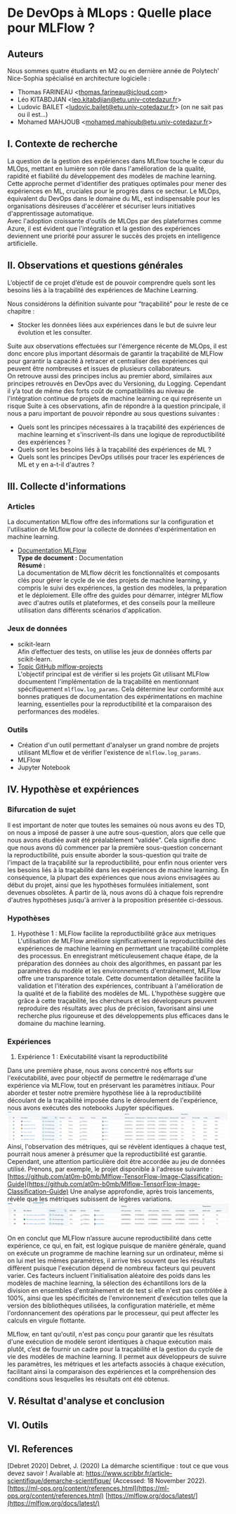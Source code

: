 
# De DevOps à MLops : Quelle place pour MLFlow ?

## Auteurs

Nous sommes quatre étudiants en M2 ou en dernière année de Polytech' Nice-Sophia spécialisé en architecture logicielle :

* Thomas FARINEAU &lt;thomas.farineau@icloud.com&gt;
* Léo KITABDJIAN &lt;leo.kitabdjian@etu.univ-cotedazur.fr&gt;
* Ludovic BAILET &lt;ludovic.bailet@etu.univ-cotedazur.fr&gt;  (on ne sait pas ou il est...)
* Mohamed MAHJOUB &lt;mohamed.mahjoub@etu.univ-cotedazur.fr&gt;

## I. Contexte de recherche
La question de la gestion des expériences dans MLflow touche le cœur du MLOps, mettant en lumière son rôle dans l'amélioration de la qualité, rapidité et fiabilité du développement des modèles de machine learning. Cette approche permet d'identifier des pratiques optimales pour mener des expériences en ML, cruciales pour le progrès dans ce secteur. Le MLOps, équivalent du DevOps dans le domaine du ML, est indispensable pour les organisations désireuses d'accélérer et sécuriser leurs initiatives d'apprentissage automatique.  
Avec l'adoption croissante d'outils de MLOps par des plateformes comme Azure, il est évident que l'intégration et la gestion des expériences deviennent une priorité pour assurer le succès des projets en intelligence artificielle.

## II. Observations et questions générales
L’objectif de ce projet d’étude est de pouvoir comprendre quels sont les besoins liés à la traçabilité des expériences de Machine Learning.

Nous considérons la définition suivante pour “traçabilité” pour le reste de ce chapitre :
-   Stocker les données liées aux expériences dans le but de suivre leur évolution et les consulter.

Suite aux observations effectuées sur l'émergence récente de MLOps, il est donc encore plus important désormais de garantir la traçabilité de MLFlow pour garantir la capacité à retracer et centraliser des expériences qui peuvent être nombreuses et issues de plusieurs collaborateurs.  
On retrouve aussi des principes inclus au premier abord, similaires aux principes retrouvés en DevOps avec du Versioning, du Logging. Cependant il y’a tout de même des forts coût de compatibilités au niveau de l'intégration continue de projets de machine learning ce qui représente un risque
Suite à ces observations, afin de répondre à la question principale, il nous a paru important de pouvoir répondre au sous questions suivantes :  
-   Quels sont les principes nécessaires à la traçabilité des expériences de machine learning et s'inscrivent-ils dans une logique de reproductibilité des expériences ?
-   Quels sont les besoins liés à la traçabilité des expériences de ML ?
-   Quels sont les principes DevOps utilisés pour tracer les expériences de ML et y en a-t-il d'autres ?

## III. Collecte d'informations

### Articles

La documentation MLflow offre des informations sur la configuration et l'utilisation de MLflow pour la collecte de données d'expérimentation en machine learning.

- [Documentation MLFlow](https://mlflow.org/docs/latest/)  
  **Type de document :** Documentation  
  **Résumé :**  
  La documentation de MLflow décrit les fonctionnalités et composants clés pour gérer le cycle de vie des projets de machine learning, y compris le suivi des expériences, la gestion des modèles, la préparation et le déploiement. Elle offre des guides pour démarrer, intégrer MLflow avec d'autres outils et plateformes, et des conseils pour la meilleure utilisation dans différents scénarios d'application.


### Jeux de données
- scikit-learn  
  Afin d’effectuer des tests, on utilise les jeux de données offerts par scikit-learn.
- [Topic GitHub mlflow-projects](https://github.com/topics/mlflow-project)   
  L'objectif principal est de vérifier si les projets Git utilisant MLFlow documentent l'implémentation de la traçabilité en mentionnant spécifiquement `mlflow.log_params`. Cela détermine leur conformité aux bonnes pratiques de documentation des expérimentations en machine learning, essentielles pour la reproductibilité et la comparaison des performances des modèles.

### Outils

- Création d'un outil permettant d'analyser un grand nombre de projets utilisant MLflow et de vérifier l'existence de `mlflow.log_params`.
- MLFlow
- Jupyter Notebook

## IV. Hypothèse et expériences

### Bifurcation de sujet
Il est important de noter que toutes les semaines où nous avons eu des TD, on nous a imposé de passer à une autre sous-question, alors que celle que nous avons étudiée avait été préalablement “validée”. Cela signifie donc que nous avons dû commencer par la première sous-question concernant la reproductibilité, puis ensuite aborder la sous-question qui traite de l'impact de la traçabilité sur la reproductibilité, pour enfin nous orienter vers les besoins liés à la traçabilité dans les expériences de machine learning. En conséquence, la plupart des expériences que nous avions envisagées au début du projet, ainsi que les hypothèses formulées initialement, sont devenues obsolètes. À partir de là, nous avons dû à chaque fois reprendre d'autres hypothèses jusqu'à arriver à la proposition présentée ci-dessous.

### Hypothèses

1. Hypothèse 1 : MLFlow facilite la reproductibilité grâce aux metriques  
   L'utilisation de MLFlow améliore significativement la reproductibilité des expériences de machine learning en permettant une traçabilité complète des processus. En enregistrant méticuleusement chaque étape, de la préparation des données au choix des algorithmes, en passant par les paramètres du modèle et les environnements d'entraînement, MLFlow offre une transparence totale. Cette documentation détaillée facilite la validation et l'itération des expériences, contribuant à l'amélioration de la qualité et de la fiabilité des modèles de ML. L'hypothèse suggère que grâce à cette traçabilité, les chercheurs et les développeurs peuvent reproduire des résultats avec plus de précision, favorisant ainsi une recherche plus rigoureuse et des développements plus efficaces dans le domaine du machine learning.

### Expériences

1.  Expérience 1 : Exécutabilité visant la reproductibilité

Dans une première phase, nous avons concentré nos efforts sur l'exécutabilité, avec pour objectif de permettre le redémarrage d'une expérience via MLFlow, tout en préservant les paramètres initiaux. Pour aborder et tester notre première hypothèse liée à la reproductibilité découlant de la traçabilité imposée dans le déroulement de l'expérience, nous avons exécutés des notebooks Jupyter spécifiques.
![Basic Experiment Runs](assets/images/basic_experiment.png)
Ainsi, l'observation des métriques, qui se révèlent identiques à chaque test, pourrait nous amener à présumer que la reproductibilité est garantie. Cependant, une attention particulière doit être accordée au jeu de données utilisé. Prenons, par exemple, le projet disponible à l'adresse suivante :  
[https://github.com/at0m-b0mb/Mlflow-TensorFlow-Image-Classification-Guide](https://github.com/at0m-b0mb/Mlflow-TensorFlow-Image-Classification-Guide)
Une analyse approfondie, après trois lancements, révèle que les métriques subissent de légères variations.
![Complexe Experiment Runs](assets/images/complexe_experiment.png)

On en conclut que MLFlow n’assure aucune reproductibilité dans cette expérience, ce qui, en fait, est logique puisque de manière générale, quand on exécute un programme de machine learning sur un ordinateur, même si on lui met les mêmes paramètres, il arrive très souvent que les résultats diffèrent puisque l'exécution dépend de nombreux facteurs qui peuvent varier. Ces facteurs incluent l'initialisation aléatoire des poids dans les modèles de machine learning, la sélection des échantillons lors de la division en ensembles d'entraînement et de test si elle n'est pas contrôlée à 100%, ainsi que les spécificités de l'environnement d'exécution telles que la version des bibliothèques utilisées, la configuration matérielle, et même l'ordonnancement des opérations par le processeur, qui peut affecter les calculs en virgule flottante.

MLflow, en tant qu'outil, n'est pas conçu pour garantir que les résultats d'une exécution de modèle seront identiques à chaque exécution mais plutôt, c’est de fournir un cadre pour la traçabilité et la gestion du cycle de vie des modèles de machine learning. Il permet aux développeurs de suivre les paramètres, les métriques et les artefacts associés à chaque exécution, facilitant ainsi la comparaison des expériences et la compréhension des conditions sous lesquelles les résultats ont été obtenus.

## V. Résultat d'analyse et conclusion

## VI. Outils

## VI. References

[Debret 2020] Debret, J. (2020) La démarche scientifique : tout ce que vous devez savoir ! Available at: https://www.scribbr.fr/article-scientifique/demarche-scientifique/ (Accessed: 18 November 2022).
[https://ml-ops.org/content/references.html](https://ml-ops.org/content/references.html)
[https://mlflow.org/docs/latest/](https://mlflow.org/docs/latest/)
